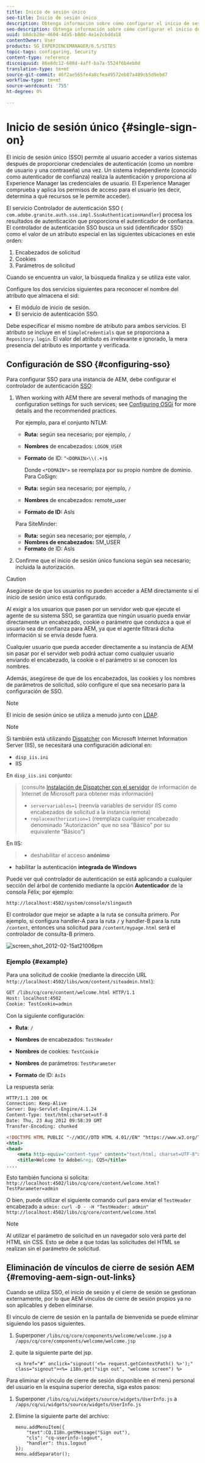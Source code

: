 ```yaml
---
title: Inicio de sesión único
seo-title: Inicio de sesión único
description: Obtenga información sobre cómo configurar el inicio de sesión único (SSO) para una instancia de AEM.
seo-description: Obtenga información sobre cómo configurar el inicio de sesión único (SSO) para una instancia de AEM.
uuid: b8dcb28e-4604-4da5-b8dd-4e1e2cbdda18
contentOwner: User
products: SG_EXPERIENCEMANAGER/6.5/SITES
topic-tags: configuring, Security
content-type: reference
discoiquuid: 86e8dc12-608d-4aff-ba7a-5524f6b4eb0d
translation-type: tm+mt
source-git-commit: 46f2ae565fe4a8cfea49572eb87a489cb5d9ebd7
workflow-type: tm+mt
source-wordcount: '755'
ht-degree: 0%

---
```



# Inicio de sesión único {#single-sign-on}

El inicio de sesión único (SSO) permite al usuario acceder a varios sistemas después de proporcionar credenciales de autenticación (como un nombre de usuario y una contraseña) una vez. Un sistema independiente (conocido como autenticador de confianza) realiza la autenticación y proporciona al Experience Manager las credenciales de usuario. El Experience Manager comprueba y aplica los permisos de acceso para el usuario (es decir, determina a qué recursos se le permite acceder).

El servicio Controlador de autenticación SSO ( `com.adobe.granite.auth.sso.impl.SsoAuthenticationHandler`) procesa los resultados de autenticación que proporciona el autenticador de confianza. El controlador de autenticación SSO busca un ssid (identificador SSO) como el valor de un atributo especial en las siguientes ubicaciones en este orden:

1. Encabezados de solicitud
1. Cookies
1. Parámetros de solicitud

Cuando se encuentra un valor, la búsqueda finaliza y se utiliza este valor.

Configure los dos servicios siguientes para reconocer el nombre del atributo que almacena el sid:

* El módulo de inicio de sesión.
* El servicio de autenticación SSO.

Debe especificar el mismo nombre de atributo para ambos servicios. El atributo se incluye en el `SimpleCredentials` que se proporciona a `Repository.login`. El valor del atributo es irrelevante e ignorado, la mera presencia del atributo es importante y verificada.

## Configuración de SSO {#configuring-sso}

Para configurar SSO para una instancia de AEM, debe configurar el controlador de autenticación [SSO](/help/sites-deploying/osgi-configuration-settings.md#adobegranitessoauthenticationhandler):

1. When working with AEM there are several methods of managing the configuration settings for such services; see [Configuring OSGi](/help/sites-deploying/configuring-osgi.md) for more details and the recommended practices.

   Por ejemplo, para el conjunto NTLM:

   * **Ruta:** según sea necesario; por ejemplo, `/`
   * **Nombres** de encabezados: `LOGON_USER`
   * **Formato** de ID: `^<DOMAIN>\\(.+)$`

      Donde `<*DOMAIN*>` se reemplaza por su propio nombre de dominio.
   Para CoSign:

   * **Ruta:** según sea necesario; por ejemplo, `/`
   * **Nombres** de encabezados: remote_user
   * **Formato de ID:** AsIs

   Para SiteMinder:

   * **Ruta:** según sea necesario; por ejemplo, `/`
   * **Nombres de encabezados:** SM_USER
   * **Formato** de ID: AsIs



1. Confirme que el inicio de sesión único funciona según sea necesario; incluida la autorización.

>[!CAUTION]
>
>Asegúrese de que los usuarios no pueden acceder a AEM directamente si el inicio de sesión único está configurado.
>
>Al exigir a los usuarios que pasen por un servidor web que ejecute el agente de su sistema SSO, se garantiza que ningún usuario pueda enviar directamente un encabezado, cookie o parámetro que conduzca a que el usuario sea de confianza para AEM, ya que el agente filtrará dicha información si se envía desde fuera.
>
>Cualquier usuario que pueda acceder directamente a su instancia de AEM sin pasar por el servidor web podrá actuar como cualquier usuario enviando el encabezado, la cookie o el parámetro si se conocen los nombres.
>
>Además, asegúrese de que de los encabezados, las cookies y los nombres de parámetros de solicitud, sólo configure el que sea necesario para la configuración de SSO.


>[!NOTE]
>
>El inicio de sesión único se utiliza a menudo junto con [LDAP](/help/sites-administering/ldap-config.md).

>[!NOTE]
>
>Si también está utilizando [Dispatcher](https://helpx.adobe.com/experience-manager/dispatcher/using/dispatcher.html) con Microsoft Internet Information Server (IIS), se necesitará una configuración adicional en:
>
>* `disp_iis.ini`
>* IIS

>
>
En `disp_iis.ini` conjunto:
>(consulte [Instalación de Dispatcher con el servidor](https://helpx.adobe.com/experience-manager/dispatcher/using/dispatcher-install.html#microsoft-internet-information-server) de información de Internet de Microsoft para obtener más información)
>
>* `servervariables=1` (reenvía variables de servidor IIS como encabezados de solicitud a la instancia remota)
>* `replaceauthorization=1` (reemplaza cualquier encabezado denominado &quot;Autorización&quot; que no sea &quot;Básico&quot; por su equivalente &quot;Básico&quot;)

>
>
En IIS:
>
>* deshabilitar el acceso **anónimo**
   >
   >
* habilitar la autenticación **integrada de Windows**

>



Puede ver qué controlador de autenticación se está aplicando a cualquier sección del árbol de contenido mediante la opción **Autenticador** de la consola Félix; por ejemplo:

`http://localhost:4502/system/console/slingauth`

El controlador que mejor se adapte a la ruta se consulta primero. Por ejemplo, si configura handler-A para la ruta `/` y handler-B para la ruta `/content`, entonces una solicitud para `/content/mypage.html` será el controlador de consulta-B primero.

![screen_shot_2012-02-15at21006pm](assets/screen_shot_2012-02-15at21006pm.png)

### Ejemplo {#example}

Para una solicitud de cookie (mediante la dirección URL `http://localhost:4502/libs/wcm/content/siteadmin.html`):

```xml
GET /libs/cq/core/content/welcome.html HTTP/1.1
Host: localhost:4502
Cookie: TestCookie=admin
```

Con la siguiente configuración:

* **Ruta**: `/`

* **Nombres** de encabezados: `TestHeader`

* **Nombres** de cookies: `TestCookie`

* **Nombres** de parámetros: `TestParameter`

* **Formato** de ID: `AsIs`

La respuesta sería:

```xml
HTTP/1.1 200 OK
Connection: Keep-Alive
Server: Day-Servlet-Engine/4.1.24
Content-Type: text/html;charset=utf-8
Date: Thu, 23 Aug 2012 09:58:39 GMT
Transfer-Encoding: chunked

<!DOCTYPE HTML PUBLIC "-//W3C//DTD HTML 4.01//EN" "https://www.w3.org/TR/html4/strict.dtd">
<html>
<head>
    <meta http-equiv="content-type" content="text/html; charset=UTF-8">
    <title>Welcome to Adobe&reg; CQ5</title>
....
```

Esto también funciona si solicita:
`http://localhost:4502/libs/cq/core/content/welcome.html?TestParameter=admin`

O bien, puede utilizar el siguiente comando curl para enviar el `TestHeader` encabezado a `admin:`
`curl -D - -H "TestHeader: admin" http://localhost:4502/libs/cq/core/content/welcome.html`

>[!NOTE]
>
>Al utilizar el parámetro de solicitud en un navegador solo verá parte del HTML sin CSS. Esto se debe a que todas las solicitudes del HTML se realizan sin el parámetro de solicitud.

## Eliminación de vínculos de cierre de sesión AEM {#removing-aem-sign-out-links}

Cuando se utiliza SSO, el inicio de sesión y el cierre de sesión se gestionan externamente, por lo que AEM vínculos de cierre de sesión propios ya no son aplicables y deben eliminarse.

El vínculo de cierre de sesión en la pantalla de bienvenida se puede eliminar siguiendo los pasos siguientes.

1. Superponer `/libs/cq/core/components/welcome/welcome.jsp` a `/apps/cq/core/components/welcome/welcome.jsp`
1. quite la siguiente parte del jsp.

   `<a href="#" onclick="signout('<%= request.getContextPath() %>');" class="signout"><%= i18n.get("sign out", "welcome screen") %>`

Para eliminar el vínculo de cierre de sesión disponible en el menú personal del usuario en la esquina superior derecha, siga estos pasos:

1. Superponer `/libs/cq/ui/widgets/source/widgets/UserInfo.js` a `/apps/cq/ui/widgets/source/widgets/UserInfo.js`

1. Elimine la siguiente parte del archivo:

   ```
   menu.addMenuItem({
       "text":CQ.I18n.getMessage("Sign out"),
       "cls": "cq-userinfo-logout",
       "handler": this.logout
   });
   menu.addSeparator();
   ```

